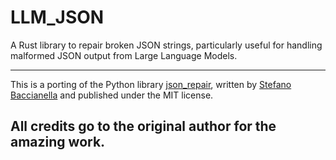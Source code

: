 # LLM_JSON

A Rust library to repair broken JSON strings, particularly useful for handling malformed JSON output from Large Language Models.

---
This is a porting of the Python library [json_repair](https://github.com/mangiucugna/json_repair), written by [Stefano Baccianella](https://github.com/mangiucugna) and published under the MIT license.

All credits go to the original author for the amazing work.
---